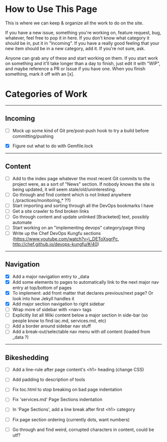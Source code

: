 # How to Use This Page

This is where we can keep & organize all the work to do on the site.

If you have a new issue, something you're working on, feature request, bug, whatever, feel free to pop it in here. If you don't know what category it should be in, put it in "Incoming". If you have a really good feeling that your new item should be in a new category, add it. If you're not sure, ask.

Anyone can grab any of these and start working on them. If you start work on something and it'll take longer than a day to finish, just edit it with "WIP", and maybe reference a PR or Issue if you have one. When you finish something, mark it off with an [x].

# Categories of Work

---
## Incoming
 - [ ] Mock up some kind of Git pre/post-push hook to try a build before committing/pushing
 - [x] Figure out what to do with Gemfile.lock


---
## Content
 - [ ] Add to the index page whatever the most recent Git commits to the project were, as a sort of "News" section. If nobody knows the site is being updated, it will seem stale/old/uninteresting.
 - [ ] Go through and find content which is not linked anywhere (./practices/monitoring\_\* ??)
 - [ ] Start importing and sorting through all the DevOps bookmarks I have
 - [ ] Get a site crawler to find broken links
 - [ ] Go through content and update unlinked [Bracketed] text, possibly automate
 - [ ] Start working on an "implementing devops" category/page thing
 - [ ] Write up the Chef DevOps Kungfu sections (https://www.youtube.com/watch?v=\_DEToXsgrPc, http://chef.github.io/devops-kungfu/#/40)

---
## Navigation
 - [x] Add a major navigation entry to \_data
 - [x] Add some elements to pages to automatically link to the next major nav entry at top/bottom of pages
 - [x] To implement: add front matter that declares previous/next page? Or look into how Jekyll handles it
 - [x] Add major section navigation to right sidebar
 - [ ] Wrap more of sidebar with &lt;nav&gt; tags
 - [ ] Explicitly list all Wiki content below a major section in side-bar (so people know to find iac.md, services.md, etc)
 - [ ] Add a border around sidebar nav stuff
 - [ ] Add a break-out/selectable nav menu with _all_ content (loaded from \_data ?)

---
## Bikeshedding
 - [ ] Add a line-rule after page content's &lt;h1&gt; heading (change CSS)
 - [ ] Add padding to description of tools
 - [ ] Fix toc.html to stop breaking on bad page indentation
 - [ ] Fix 'services.md' Page Sections indentation
 - [ ] In 'Page Sections', add a line break after first &lt;h1&gt; category
 - [ ] Fix page section ordering (currently dots, want numbers)
 - [ ] Go through and find weird, corrupted characters in content, could be utf?

